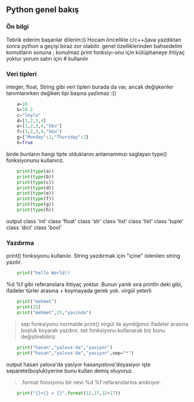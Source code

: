 ## Python genel bakış

### Ön bilgi
Tebrik ederim başarılar dilerim:))
Hocam öncelikle c/c++/java yazdıktan sonra python a geçişi biraz zor olabilir. genel özelliklerinden bahsedelim
komutların sonuna ; konulmaz
print fonksiyı-onu için kütüphaneye ihtiyaç yoktur
yorum satırı için # kullanılır
### Veri tipleri
integer, float, String gibi veri tipleri burada da var, ancak değişkenler tanımlanırken değiken tipi başına yazlımaz :))
````python
    a=10
    b=10.2
    c="leyla"
    d=[1,2,3,4]
    e=[1,2,3,4,"kbu"]
    f=(1,2,3,4,"kbu")
    g={"Monday":1,"Thursday":2}
    h=True
````
birde bunların hangi tipte olduklarını anlamammızı saglayan type() fonksiyonunu kullanırız.
````python
    print(type(a))
    print(type(b))
    print(type(c))
    print(type(d))
    print(type(e))
    print(type(f))
    print(type(g))
    print(type(h))
````
output
class 'int'
class 'float'
class 'str'
class 'list'
class 'list'
class 'tuple'
class 'dict'
class 'bool'

### Yazdırma
print() fonksiyonu kullanılır. String yazdırmak için "içine" istenilen string yazılır.
````python
    print("hello World!)
````
%d %f gibi referanslara ihtiyaç yoktur. Bunun yanık sıra println deki gibi, ifadeler türler arasına + koymayada gerek yok. virgül yeterli
````python   
    print("mehmet")
    print(25)
    print("mehmet",25,"yasinda")
````
> sep fonksiyonu 
normalde print() virgül ile ayırdığımız ifadeler arasına boşluk koyarak yazdırır. set fonksiyonu kullanarak biz bunu değiştirebiliriz.
````python
    print("hasan","yalova'da","yasiyor")
    print("hasan","yalova'da","yasiyor",sep="*")
````
output
hasan yalova'da yasiyor
hasan*yalova'da*yasiyor
işte separete(boşluk)yerine bunu kullan demiş oluyoruz.
>.format fonsiyonu
bir nevi %d %f refaranslarına andırıyor.
````python
    print("{}+{} = {}".format(12,17,12+17))